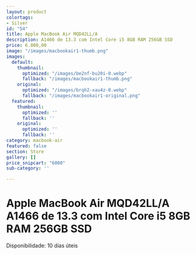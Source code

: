 ```yaml
---
layout: product
colortags:
- Silver
id: "54"
title: Apple MacBook Air MQD42LL/A
description: A1466 de 13.3 com Intel Core i5 8GB RAM 256GB SSD
price: 6.800,00
image: "/images/macbookair1-thumb.png"
images:
  default:
    thumbnail:
      optimized: "/images/be2nf-bu20i-0.webp"
      fallback: "/images/macbookair1-thumb.png"
    original:
      optimized: "/images/brqh2-xau4z-0.webp"
      fallback: "/images/macbookair1-original.png"
  featured:
    thumbnail:
      optimized: ''
      fallback: ''
    original:
      optimized: ''
      fallback: ''
category: macbook-air
featured: false
section: Store
gallery: []
price_snipcart: "6800"
sub-category: ''

---
```

# Apple MacBook Air MQD42LL/A A1466 de 13.3 com Intel Core i5 8GB RAM 256GB SSD

Disponibilidade: 10 dias úteis